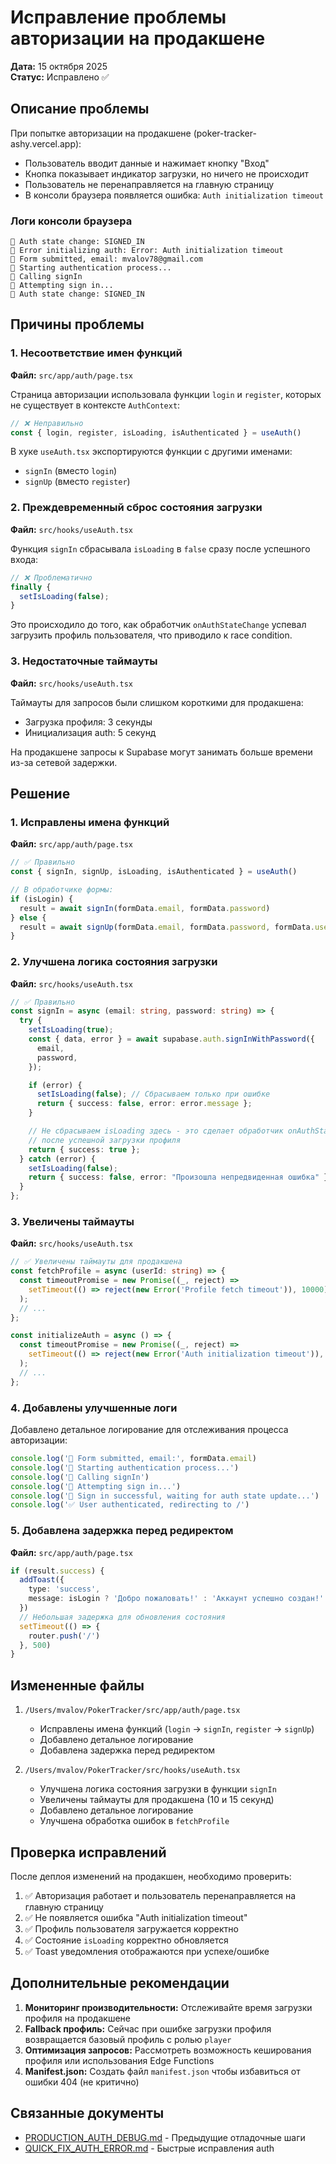# Исправление проблемы авторизации на продакшене

**Дата:** 15 октября 2025  
**Статус:** Исправлено ✅

## Описание проблемы

При попытке авторизации на продакшене (poker-tracker-ashy.vercel.app):
- Пользователь вводит данные и нажимает кнопку "Вход"
- Кнопка показывает индикатор загрузки, но ничего не происходит
- Пользователь не перенаправляется на главную страницу
- В консоли браузера появляется ошибка: `Auth initialization timeout`

### Логи консоли браузера

```
🔐 Auth state change: SIGNED_IN
🔐 Error initializing auth: Error: Auth initialization timeout
🎯 Form submitted, email: mvalov78@gmail.com
🚀 Starting authentication process...
📧 Calling signIn
🔐 Attempting sign in...
🔐 Auth state change: SIGNED_IN
```

## Причины проблемы

### 1. Несоответствие имен функций
**Файл:** `src/app/auth/page.tsx`

Страница авторизации использовала функции `login` и `register`, которых не существует в контексте `AuthContext`:

```typescript
// ❌ Неправильно
const { login, register, isLoading, isAuthenticated } = useAuth()
```

В хуке `useAuth.tsx` экспортируются функции с другими именами:
- `signIn` (вместо `login`)
- `signUp` (вместо `register`)

### 2. Преждевременный сброс состояния загрузки
**Файл:** `src/hooks/useAuth.tsx`

Функция `signIn` сбрасывала `isLoading` в `false` сразу после успешного входа:

```typescript
// ❌ Проблематично
finally {
  setIsLoading(false);
}
```

Это происходило до того, как обработчик `onAuthStateChange` успевал загрузить профиль пользователя, что приводило к race condition.

### 3. Недостаточные таймауты
**Файл:** `src/hooks/useAuth.tsx`

Таймауты для запросов были слишком короткими для продакшена:
- Загрузка профиля: 3 секунды
- Инициализация auth: 5 секунд

На продакшене запросы к Supabase могут занимать больше времени из-за сетевой задержки.

## Решение

### 1. Исправлены имена функций
**Файл:** `src/app/auth/page.tsx`

```typescript
// ✅ Правильно
const { signIn, signUp, isLoading, isAuthenticated } = useAuth()

// В обработчике формы:
if (isLogin) {
  result = await signIn(formData.email, formData.password)
} else {
  result = await signUp(formData.email, formData.password, formData.username)
}
```

### 2. Улучшена логика состояния загрузки
**Файл:** `src/hooks/useAuth.tsx`

```typescript
// ✅ Правильно
const signIn = async (email: string, password: string) => {
  try {
    setIsLoading(true);
    const { data, error } = await supabase.auth.signInWithPassword({
      email,
      password,
    });

    if (error) {
      setIsLoading(false); // Сбрасываем только при ошибке
      return { success: false, error: error.message };
    }

    // Не сбрасываем isLoading здесь - это сделает обработчик onAuthStateChange
    // после успешной загрузки профиля
    return { success: true };
  } catch (error) {
    setIsLoading(false);
    return { success: false, error: "Произошла непредвиденная ошибка" };
  }
};
```

### 3. Увеличены таймауты
**Файл:** `src/hooks/useAuth.tsx`

```typescript
// ✅ Увеличены таймауты для продакшена
const fetchProfile = async (userId: string) => {
  const timeoutPromise = new Promise((_, reject) => 
    setTimeout(() => reject(new Error('Profile fetch timeout')), 10000) // 10 секунд
  );
  // ...
};

const initializeAuth = async () => {
  const timeoutPromise = new Promise((_, reject) => 
    setTimeout(() => reject(new Error('Auth initialization timeout')), 15000) // 15 секунд
  );
  // ...
};
```

### 4. Добавлены улучшенные логи
Добавлено детальное логирование для отслеживания процесса авторизации:

```typescript
console.log('🎯 Form submitted, email:', formData.email)
console.log('🚀 Starting authentication process...')
console.log('📧 Calling signIn')
console.log('🔐 Attempting sign in...')
console.log('🔐 Sign in successful, waiting for auth state update...')
console.log('✅ User authenticated, redirecting to /')
```

### 5. Добавлена задержка перед редиректом
**Файл:** `src/app/auth/page.tsx`

```typescript
if (result.success) {
  addToast({
    type: 'success',
    message: isLogin ? 'Добро пожаловать!' : 'Аккаунт успешно создан!'
  })
  // Небольшая задержка для обновления состояния
  setTimeout(() => {
    router.push('/')
  }, 500)
}
```

## Измененные файлы

1. `/Users/mvalov/PokerTracker/src/app/auth/page.tsx`
   - Исправлены имена функций (`login` → `signIn`, `register` → `signUp`)
   - Добавлено детальное логирование
   - Добавлена задержка перед редиректом

2. `/Users/mvalov/PokerTracker/src/hooks/useAuth.tsx`
   - Улучшена логика состояния загрузки в функции `signIn`
   - Увеличены таймауты для продакшена (10 и 15 секунд)
   - Добавлено детальное логирование
   - Улучшена обработка ошибок в `fetchProfile`

## Проверка исправлений

После деплоя изменений на продакшен, необходимо проверить:

1. ✅ Авторизация работает и пользователь перенаправляется на главную страницу
2. ✅ Не появляется ошибка "Auth initialization timeout"
3. ✅ Профиль пользователя загружается корректно
4. ✅ Состояние `isLoading` корректно обновляется
5. ✅ Toast уведомления отображаются при успехе/ошибке

## Дополнительные рекомендации

1. **Мониторинг производительности:** Отслеживайте время загрузки профиля на продакшене
2. **Fallback профиль:** Сейчас при ошибке загрузки профиля возвращается базовый профиль с ролью `player`
3. **Оптимизация запросов:** Рассмотреть возможность кеширования профиля или использования Edge Functions
4. **Manifest.json:** Создать файл `manifest.json` чтобы избавиться от ошибки 404 (не критично)

## Связанные документы

- [PRODUCTION_AUTH_DEBUG.md](./PRODUCTION_AUTH_DEBUG.md) - Предыдущие отладочные шаги
- [QUICK_FIX_AUTH_ERROR.md](./QUICK_FIX_AUTH_ERROR.md) - Быстрые исправления auth



